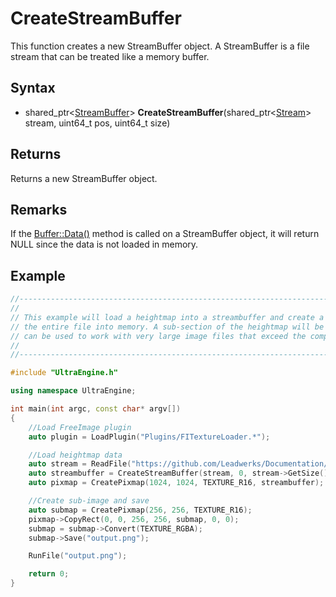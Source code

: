 # CreateStreamBuffer #
This function creates a new StreamBuffer object. A StreamBuffer is a file stream that can be treated like a memory buffer.

## Syntax ##
- shared_ptr<[StreamBuffer](StreamBuffer.md)> **CreateStreamBuffer**(shared_ptr<[Stream](Stream.md)> stream, uint64_t pos, uint64_t size)

## Returns ##
Returns a new StreamBuffer object.

## Remarks ##
If the [Buffer::Data()](Buffer_data.md) method is called on a StreamBuffer object, it will return NULL since the data is not loaded in memory.

## Example ##
```c++
//-----------------------------------------------------------------------------------------------
// 
// This example will load a heightmap into a streambuffer and create a pixmap, without loading
// the entire file into memory. A sub-section of the heightmap will be extracted and saved. This 
// can be used to work with very large image files that exceed the computer's memory capacity.
// 
//-----------------------------------------------------------------------------------------------

#include "UltraEngine.h"

using namespace UltraEngine;

int main(int argc, const char* argv[])
{
    //Load FreeImage plugin
    auto plugin = LoadPlugin("Plugins/FITextureLoader.*");

    //Load heightmap data
    auto stream = ReadFile("https://github.com/Leadwerks/Documentation/raw/master/Assets/Terrain/1024.r16");
    auto streambuffer = CreateStreamBuffer(stream, 0, stream->GetSize());
    auto pixmap = CreatePixmap(1024, 1024, TEXTURE_R16, streambuffer);

    //Create sub-image and save
    auto submap = CreatePixmap(256, 256, TEXTURE_R16);
    pixmap->CopyRect(0, 0, 256, 256, submap, 0, 0);
    submap = submap->Convert(TEXTURE_RGBA);
    submap->Save("output.png");

    RunFile("output.png");

    return 0;
}
```
